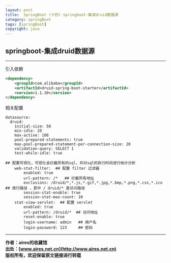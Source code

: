 ```yaml
---
layout: post
title:  SpringBoot (十四) springboot-集成druid数据源
category: springBoot 
tags: [springBoot]
copyright: java
---
```


## springboot-集成druid数据源

---

引入依赖
```xml
<dependency>
    <groupId>com.alibaba</groupId>
    <artifactId>druid-spring-boot-starter</artifactId>
    <version>1.1.10</version>
</dependency>
```
相关配置
```text
datasource:
  druid:
    initial-size: 50
    min-idle: 20
    max-active: 100
    pool-prepared-statements: true
    max-pool-prepared-statement-per-connection-size: 20
    validation-query: SELECT 1
    test-while-idle: true
    
## 配置可视化，可视化会拦截所有的sql，并对sql的执行时间进行统计分析
    web-stat-filter:  ## 配置 filter 过滤器
        enabled: true
        url-pattern: /*   ## 拦截所有地址
        exclusions: /druid/*,*.js,*.gif,*.jpg,*.bmp,*.png,*.css,*.ico   ## 放行路径 ，其中 / druid/* 是访问路径
        session-stat-enable: true
        session-stat-max-count: 10
    stat-view-servlet:  ## 配置 servlet
        enabled: true
        url-pattern: /druid/*  ## 访问地址
        reset-enable: true
        login-username: admin   ## 用户名
        login-password: 123     ## 密码
```

---
**作者：aires的收藏馆**  
**出处：[www.aires.net.cn](http://www.aires.net.cn)**   
**版权所有，欢迎保留原文链接进行转载** 

